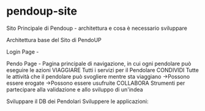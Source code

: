 # pendoup-site
Sito Principale di Pendoup - architettura e cosa è necessario sviluppare

Architettura base del Sito di PendoUP

Login Page -

Pendo Page -
Pagina principale di navigazione, in cui ogni pendolare può eseguire le azioni
VIAGGIARE
  Tutti i servizi per il Pendolare
CONDIVIDI
  Tutte le attività che il pendolare può svogliere mentre sta viaggiano
  ->Possono essere erogate
  ->Possono essere usufruite
COLLABORA
  Strumenti per partecipare alla validazione e allo sviluppo di un'indea
  
Sviluppare il DB dei Pendolari
Sviluppere le applicazioni:
  
